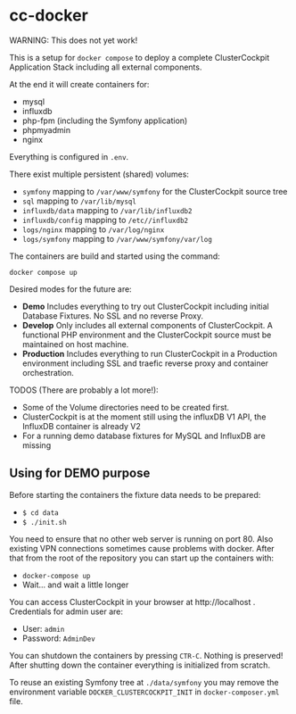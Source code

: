 # cc-docker
WARNING: This does not yet work!

This is a setup for `docker compose` to deploy a complete ClusterCockpit Application Stack including all external components.

At the end it will create containers for:
* mysql
* influxdb
* php-fpm (including the Symfony application)
* phpmyadmin
* nginx

Everything is configured in `.env`.

There exist multiple persistent (shared) volumes:
* `symfony` mapping to `/var/www/symfony` for the ClusterCockpit source tree
* `sql` mapping to `/var/lib/mysql`
* `influxdb/data` mapping to `/var/lib/influxdb2`
* `influxdb/config` mapping to `/etc//influxdb2`
* `logs/nginx` mapping to `/var/log/nginx`
* `logs/symfony` mapping to `/var/www/symfony/var/log`

The containers are build and started using the command:
```
docker compose up
```

Desired modes for the future are:

* **Demo** Includes everything to try out ClusterCockpit including initial Database Fixtures. No SSL and no reverse Proxy.
* **Develop** Only includes all external components of ClusterCockpit. A functional PHP environment and the ClusterCockpit source must be maintained on host machine.
* **Production** Includes everything to run ClusterCockpit in a Production environment including SSL and traefic reverse proxy and container orchestration.

TODOS (There are probably a lot more!):
* Some of the Volume directories need to be created first.
* ClusterCockpit is at the moment still using the influxDB V1 API, the InfluxDB container is already V2
* For a running demo database fixtures for MySQL and InfluxDB are missing

## Using for DEMO purpose

Before starting the containers the fixture data needs to be prepared:
* `$ cd data`
* `$ ./init.sh`

You need to ensure that no other web server is running on port 80. Also existing VPN connections sometimes cause problems with docker.
After that from the root of the repository you can start up the containers with:
* `docker-compose up`
* Wait... and wait a little longer

You can access ClusterCockpit in your browser at http://localhost .
Credentials for admin user are:
* User: `admin`
* Password: `AdminDev`

You can shutdown the containers by pressing `CTR-C`.
Nothing is preserved! After shutting down the container everything is initialized from scratch.

To reuse an existing Symfony tree at `./data/symfony` you may remove the environment variable `DOCKER_CLUSTERCOCKPIT_INIT` in `docker-composer.yml` file.
